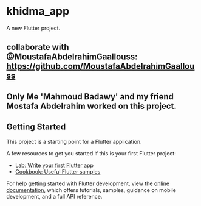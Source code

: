 # khidma_app

A new Flutter project.
## collaborate with @MoustafaAbdelrahimGaallouss: https://github.com/MoustafaAbdelrahimGaallouss
## Only Me 'Mahmoud Badawy' and my friend Mostafa Abdelrahim worked on this project.

## Getting Started

This project is a starting point for a Flutter application.

A few resources to get you started if this is your first Flutter project:

- [Lab: Write your first Flutter app](https://docs.flutter.dev/get-started/codelab)
- [Cookbook: Useful Flutter samples](https://docs.flutter.dev/cookbook)

For help getting started with Flutter development, view the
[online documentation](https://docs.flutter.dev/), which offers tutorials,
samples, guidance on mobile development, and a full API reference.
